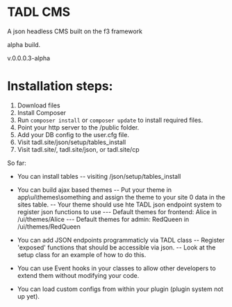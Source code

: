 # TADL CMS
A json headless CMS built on the f3 framework


alpha build.

v.0.0.0.3-alpha

# Installation steps:

1. Download files
2. Install Composer
3. Run `composer install` or `composer update` to install required files.
4. Point your http server to the /public folder.
5. Add your DB config to the user.cfg file.
6. Visit tadl.site/json/setup/tables_install
7. Visit tadl.site/, tadl.site/json, or tadl.site/cp

So far:
- You can install tables
-- visiting /json/setup/tables_install

- You can build ajax based themes
-- Put your theme in app\ui\themes\something and assign the theme to your site 0 data in the sites table.
-- Your theme should use hte TADL json endpoint system to register json functions to use
--- Default themes for frontend: Alice in /ui/themes/Alice
--- Default themes for admin: RedQueen in /ui/themes/RedQueen

- You can add JSON endpoints programmaticly via TADL class
-- Register 'exposed' functions that should be accessible via json.
-- Look at the setup class for an example of how to do this.

- You can use Event hooks in your classes to allow other developers to extend them without modifying your code.

- You can load custom configs from within your plugin (plugin system not up yet).


